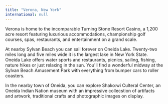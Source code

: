 ```yaml
---
title: "Verona, New York"
international: null
---
```


Verona is home to the incomparable Turning Stone Resort Casino, a 1,200 acre resort featuring luxurious accommodations, championship golf courses, spas, restaurants, and entertainment on a grand scale.

At nearby Sylvan Beach you can sail forever on Oneida Lake. Twenty-two miles long and five miles wide it is the largest lake in New York State. Oneida Lake offers water sports and restaurants, picnics, sailing, fishing, nature hikes or just relaxing in the sun. You'll find a wonderful midway at the Sylvan Beach Amusement Park with everything from bumper cars to roller coasters. 

In the nearby town of Oneida, you can explore Shako:wi Culteral Center, an Oneida Indian Nation museum with an impressive collecstion of artifacts and artwork, traditional crafts and photographic images on display.

  
  
